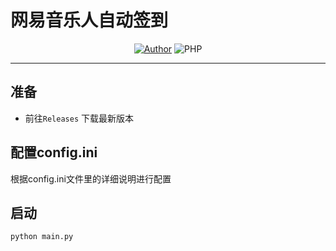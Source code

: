 # 网易音乐人自动签到

<p align="center">
    <a href="https://github.com/Demontisa"><img alt="Author" src="https://img.shields.io/badge/author-Demontisa-blueviolet"/></a>
    <img alt="PHP" src="https://img.shields.io/badge/code-Python-success"/>
</p>

------

## 准备

* 前往`Releases` 下载最新版本


## 配置config.ini
根据config.ini文件里的详细说明进行配置

## 启动
```
python main.py
```
